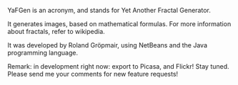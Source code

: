 YaFGen is an acronym, and stands for Yet Another Fractal Generator.

It generates images, based on mathematical formulas. For more information about fractals, refer to wikipedia.

It was developed by Roland Gröpmair, using NetBeans and the Java programming language.


Remark: in development right now: export to Picasa, and Flickr!  Stay tuned. Please send me your comments for new feature requests!